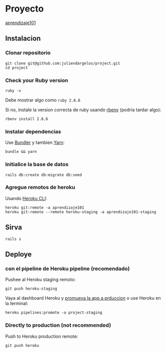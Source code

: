 # Proyecto

[aprendizaje101](https://aprendizaje101)

## Instalacion

### Clonar repositorio

```shell
git clone git@github.com:juliendargelos/project.git
cd project
```

### Check your Ruby version

```shell
ruby -v
```

Debe mostrar algo como `ruby 2.6.6`

Si no, instale la version correcta de ruby usando [rbenv](https://github.com/rbenv/rbenv) (podria tardar algo):

```shell
rbenv install 2.6.6
```

### Instalar dependencias

Use [Bundler](https://github.com/bundler/bundler) y tambien [Yarn](https://github.com/yarnpkg/yarn):

```shell
bundle && yarn
```

### Initialice la base de datos

```shell
rails db:create db:migrate db:seed
```

### Agregue remotos de heroku

Usando [Heroku CLI](https://devcenter.heroku.com/articles/heroku-cli):

```shell
heroku git:remote -a aprendizaje101
heroku git:remote --remote heroku-staging -a aprendizaje101-staging
```

## Sirva

```shell
rails s
```

## Deploye

### con el pipeline de Heroku pipeline (recomendado)

Pushee al Heroku staging remoto:

```shell
git push heroku-staging
```

Vaya al dashboard Heroku y [promueva la app a prduccion](https://devcenter.heroku.com/articles/pipelines) o use Heroku en la terminal:

```shell
heroku pipelines:promote -a project-staging
```

### Directly to production (not recommended)

Push to Heroku production remote:

```shell
git push heroku
```

